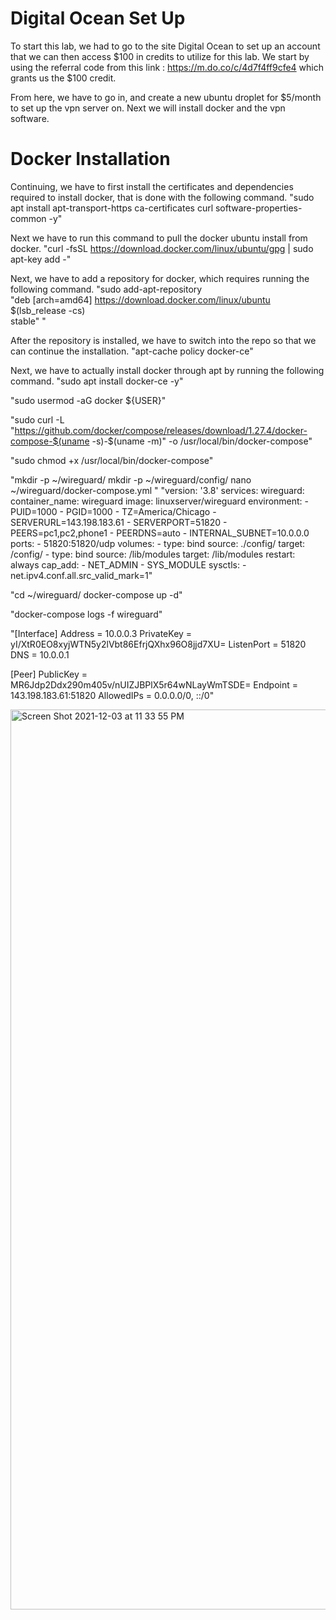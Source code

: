 <h1>Digital Ocean Set Up</h1>

To start this lab, we had to go to the site Digital Ocean to set up an account that we can then access $100 in credits to utilize for this lab. We start by using the referral code from this link : https://m.do.co/c/4d7f4ff9cfe4 which grants us the $100 credit.

From here, we have to go in, and create a new ubuntu droplet for $5/month to set up the vpn server on. Next we will install docker and the vpn software.

<h1> Docker Installation </h1>

Continuing, we have to first install the certificates and dependencies required to install docker, that is done with the following command.
"sudo apt install apt-transport-https ca-certificates curl software-properties-common -y"

Next we have to run this command to pull the docker ubuntu install from docker. 
"curl -fsSL https://download.docker.com/linux/ubuntu/gpg | sudo apt-key add -"

Next, we have to add a repository for docker, which requires running the following command.
"sudo add-apt-repository \
   "deb [arch=amd64] https://download.docker.com/linux/ubuntu \
   $(lsb_release -cs) \
   stable" " 
   
After the repository is installed, we have to switch into the repo so that we can continue the installation.
"apt-cache policy docker-ce"

Next, we have to actually install docker through apt by running the following command. 
"sudo apt install docker-ce -y"

"sudo usermod -aG docker ${USER}"

"sudo curl -L "https://github.com/docker/compose/releases/download/1.27.4/docker-compose-$(uname -s)-$(uname -m)" -o /usr/local/bin/docker-compose"

"sudo chmod +x /usr/local/bin/docker-compose"

"mkdir -p ~/wireguard/
mkdir -p ~/wireguard/config/
nano ~/wireguard/docker-compose.yml " 
"version: '3.8'
services:
  wireguard:
    container_name: wireguard
    image: linuxserver/wireguard
    environment:
      - PUID=1000
      - PGID=1000
      - TZ=America/Chicago
      - SERVERURL=143.198.183.61
      - SERVERPORT=51820
      - PEERS=pc1,pc2,phone1
      - PEERDNS=auto
      - INTERNAL_SUBNET=10.0.0.0
    ports:
      - 51820:51820/udp
    volumes:
      - type: bind
        source: ./config/
        target: /config/
      - type: bind
        source: /lib/modules
        target: /lib/modules
    restart: always
    cap_add:
      - NET_ADMIN
      - SYS_MODULE
    sysctls:
      - net.ipv4.conf.all.src_valid_mark=1"
      
"cd ~/wireguard/
docker-compose up -d"

"docker-compose logs -f wireguard"

"[Interface]
Address = 10.0.0.3
PrivateKey = yI/XtR0EO8xyjWTN5y2lVbt86EfrjQXhx96O8jjd7XU=
ListenPort = 51820
DNS = 10.0.0.1

[Peer]
PublicKey = MR6Jdp2Ddx290m405v/nUIZJBPlX5r64wNLayWmTSDE=
Endpoint = 143.198.183.61:51820
AllowedIPs = 0.0.0.0/0, ::/0"



<img width="1440" alt="Screen Shot 2021-12-03 at 11 33 55 PM" src="https://user-images.githubusercontent.com/19178865/144699354-269fa696-c183-44fc-838e-536384e4aa89.png">

